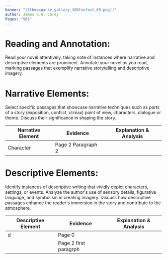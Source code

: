 ```yaml
---
banner: "[[theexpanse_gallery_109funfact_09.png]]"
author: James S.A. Corey
Pages: "561"
---
```


# Reading and Annotation:
Read your novel attentively, taking note of instances where narrative and descriptive elements are prominent. Annotate your novel as you read, marking passages that exemplify narrative storytelling and descriptive imagery.

# Narrative Elements:
Select specific passages that showcase narrative techniques such as parts of a story (exposition, conflict, climax) point of view, characters, dialogue or theme. Discuss their significance in shaping the story.


| Narrative  Element | Evidence           | Explanation & Analysis |
| ------------------ | ------------------ | ---------------------- |
| Character          | Page 2 Paragraph 2 |                        |

# Descriptive Elements:
Identify instances of descriptive writing that vividly depict characters, settings, or events.
Analyze the author's use of sensory details, figurative language, and symbolism in creating
imagery. Discuss how descriptive passages enhance the reader's immersion in the story and
contribute to the atmosphere.

| Descriptive  Element | Evidence              | Explanation & Analysis |
| -------------------- | --------------------- | ---------------------- |
| d                    | Page 0                |                        |
|                      | Page 2 first paragrph |                        |
